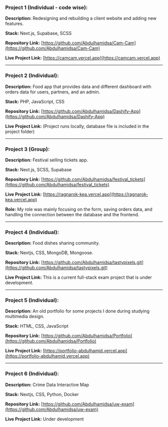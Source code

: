 ### Project 1 (Individual - code wise):

**Description:** Redesigning and rebuilding a client website and adding new features.

**Stack:** Next.js, Supabase, SCSS

**Repository Link:** [https://github.com/Abdulhamidsa/Cam-Cam](https://github.com/Abdulhamidsa/Cam-Cam)

**Live Project Link:** [https://camcam.vercel.app](https://camcam.vercel.app)

---

### Project 2 (Individual):

**Description:** Food app that provides data and different dashboard with orders data for users, partners, and an admin.

**Stack:** PHP, JavaScript, CSS

**Repository Link:** [https://github.com/Abdulhamidsa/Dashify-App](https://github.com/Abdulhamidsa/Dashify-App)

**Live Project Link:** (Project runs locally, database file is included in the project folder)

---

### Project 3 (Group):

**Description:** Festival selling tickets app.

**Stack:** Next.js, SCSS, Supabase

**Repository Link:** [https://github.com/Abdulhamidsa/festival_tickets](https://github.com/Abdulhamidsa/festival_tickets)

**Live Project Link:** [https://ragnarok-kea.vercel.app](https://ragnarok-kea.vercel.app)

**Role:** My role was mainly focusing on the form, saving orders data, and handling the connection between the database and the frontend.

---

### Project 4 (Individual):

**Description:** Food dishes sharing community.

**Stack:** Nextjs, CSS,  MongoDB, Mongoose.

**Repository Link:** [https://github.com/Abdulhamidsa/tastypixels.git](https://github.com/Abdulhamidsa/tastypixels.git)

**Live Project Link:** This is a current full-stack exam project that is under development. 

---

### Project 5 (Individual):

**Description:** An old portfolio for some projects I done during studying multimedia design.

**Stack:** HTML, CSS, JavaScript

**Repository Link:** [https://github.com/Abdulhamidsa/Portfolio](https://github.com/Abdulhamidsa/Portfolio)

**Live Project Link:** [https://portfolio-abdulhamid.vercel.app](https://portfolio-abdulhamid.vercel.app)


---

### Project 6 (Individual):

**Description:** Crime Data Interactive Map

**Stack:** Nextjs, CSS, Python, Docker

**Repository Link:** [https://github.com/Abdulhamidsa/uw-exam](https://github.com/Abdulhamidsa/uw-exam)

**Live Project Link:** Under development
